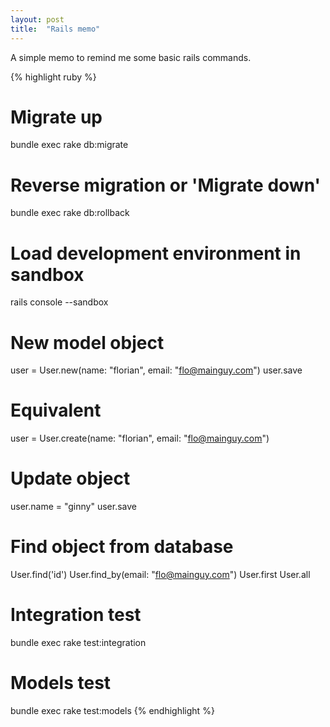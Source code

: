 ```yaml
---
layout: post
title:  "Rails memo"
---
```

A simple memo to remind me some basic rails commands.

{% highlight ruby %}
# Migrate up
bundle exec rake db:migrate
# Reverse migration or 'Migrate down'
bundle exec rake db:rollback

# Load development environment in sandbox
rails console --sandbox

# New model object
user = User.new(name: "florian", email: "flo@mainguy.com")
user.save
# Equivalent
user = User.create(name: "florian", email: "flo@mainguy.com")

# Update object
user.name = "ginny"
user.save

# Find object from database
User.find('id')
User.find_by(email: "flo@mainguy.com")
User.first
User.all

# Integration test
bundle exec rake test:integration
# Models test
bundle exec rake test:models
{% endhighlight %}
